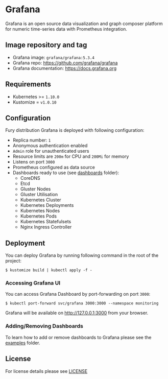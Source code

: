 # Grafana

Grafana is an open source data visualization and graph composer platform for
numeric time-series data with Prometheus integration.


## Image repository and tag

* Grafana image: `grafana/grafana:5.3.4`
* Grafana repo: https://github.com/grafana/grafana
* Grafana documentation: https://docs.grafana.org


## Requirements

- Kubernetes >= `1.10.0`
- Kustomize = `v1.0.10`



## Configuration

Fury distribution Grafana is deployed with following configuration:
- Replica number: `1`
- Anonymous authentication enabled
- `Admin` role for unauthenticated users
- Resource limits are `200m` for CPU and `200Mi` for memory
- Listens on port `3000`
- Prometheus configured as data source
- Dashboards ready to use (see [dashboards](dashboards) folder):
   * CoreDNS
   * Etcd
   * Gluster Nodes
   * Gluster Utilisation
   * Kubernetes Cluster
   * Kubernetes Deployments
   * Kubernetes Nodes
   * Kubernetes Pods
   * Kubernetes Statefulsets
   * Nginx Ingress Controller


## Deployment

You can deploy Grafana by running following command in the root of the project:

```shell
$ kustomize build | kubectl apply -f -
```


### Accessing Grafana UI

You can access Grafana Dashboard by port-forwarding on port `3000`:

```shell
$ kubectl port-forward svc/grafana 3000:3000 --namespace monitoring
```

Grafana will be available on http://127.0.0.1:3000 from your browser.


### Adding/Removing Dashboards

To learn how to add or remove dashboards to Grafana please see the
[examples](../../examples) folder.


## License

For license details please see [LICENSE](https://sighup.io/fury/license)

